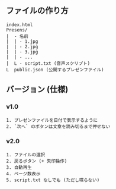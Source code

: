 ## ファイルの作り方
	index.html
	Presens/
	|  - 名前
	|  | - 1.jpg
	|  | - 2.jpg
	|  | - 3.jpg
	|  | - ...
	|  L - script.txt (音声スクリプト)
	L  public.json (公開するプレゼンファイル)

## バージョン (仕様)
### v1.0
	1. プレゼンファイルを日付で表示するように
	2. `次へ` のボタンは文章を読み切るまで押せない
### v2.0
	1. ファイルの選択
	2. 戻るボタン (+ 矢印操作)
	3. 自動再生
	4. ページ数表示
	5. script.txt なしでも (ただし喋らない)
